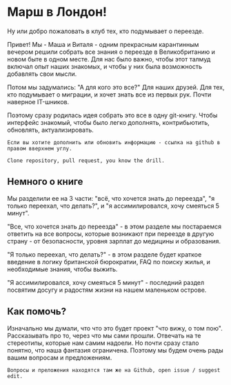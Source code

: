 Марш в Лондон!
============================

 Ну или добро пожаловать в клуб тех, кто подумывает о переезде.



Привет! Мы - Маша и Виталя - одним прекрасным карантинным вечером решили собрать все знания о переезде в Великобританию и новом быте в одном месте. Для нас было важно, чтобы этот талмуд включал опыт наших знакомых, и чтобы у них была возможность добавлять свои мысли.



Потом мы задумались: "А для кого это все?" Для наших друзей. Для тех, кто подумывает о миграции, и хочет знать все из первых рук. Почти наверное IT-шников.



Поэтому сразу родилась идея собрать это все в одну git-книгу. Чтобы интерфейс знакомый, чтобы было легко дополнять, контрибьютить, обновлять, актуализировать.

```{note}
Если вы хотите дополнить или обновить информацию - ссылка на github в правом вверхнем углу.

Clone repository, pull request, you know the drill.
```



## Немного о книге

Мы разделили ее на 3 части: "всё, что хочется знать до переезда", "я только переехал, что делать?", и "я ассимилировался, хочу смеяться 5 минут".



"Все, что хочется знать до переезда" - в этом разделе мы постараемся ответить на все вопросы, которые возникают при переезде в другую страну - от безопасности, уровня зарплат до медицины и образования.



"Я только переехал, что делать?" - в этом разделе будет краткое введение в логику британской бюрократии, FAQ по поиску жилья, и необходимые знания, чтобы выжить.



"Я ассимилировался, хочу смеяться 5 минут" - последний раздел посвятим досугу и радостям жизни на нашем маленьком острове.

## Как помочь?

Изначально мы думали, что что это будет проект "что вижу, о том пою". Рассказывать про то, через что мы сами прошли. Отвечать на те стереотипы, которые нам самим надоели. Но почти сразу стало понятно, что наша фантазия ограничена. Поэтому мы будем очень рады вашим вопросам и предложениям.

```{note}
Вопросы и преложения находятся там же на Github, open issue / suggest edit.
```



